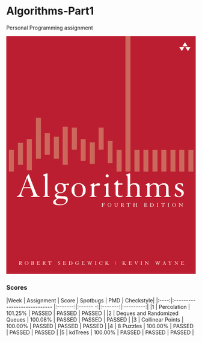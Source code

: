 # Algorithms-Part1
Personal Programming assignment

![img](https://github.com/qiushizaino2/Algorithm-Part1/blob/master/cover.png)
### Scores

|Week  | Assignment                   | Score   | Spotbugs |    PMD  | Checkstyle|
|:----:|:---------------------------- |:-------:|:------ -:|:-------:|:---------:| 
|1     | Percolation                  | 101.25% |  PASSED  | PASSED  |   PASSED  |
|2     | Deques and Randomized Queues | 100.08% |  PASSED  | PASSED  |   PASSED  |
|3     | Collinear Points             | 100.00% |  PASSED  | PASSED  |   PASSED  |
|4     | 8 Puzzles                    | 100.00% |  PASSED  | PASSED  |   PASSED  |
|5     | kdTrees                      | 100.00% |  PASSED  | PASSED  |   PASSED  |

